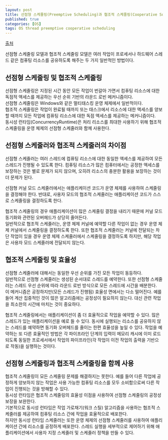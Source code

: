 ```yaml
---
layout: post
title: 선점형 스케쥴링(Preemptive Scheduling)과 협조적 스케줄링(Cooperative Scheduling) 비교
published: true
categories: [OS]
tags: OS thread preemptive cooperative scheduling
---
```

[출처](https://docs.microsoft.com/ko-kr/cpp/parallel/concrt/comparing-the-concurrency-runtime-to-other-concurrency-models?redirectedfrom=MSDN&view=vs-2019 )  
  
선점형 스케줄링 모델과 협조적 스케줄링 모델은 여러 작업이 프로세서나 하드웨어 스레드 같은 컴퓨팅 리소스를 공유하도록 해주는 두 가지 일반적인 방법이다.  
  
  
## 선점형 스케줄링 및 협조적 스케줄링
선점형 스케줄링은 지정된 시간 동안 모든 작업이 번갈아 가면서 컴퓨팅 리소스에 대한 독점적 액세스를 제공하는 우선 순위 기반의 라운드 로빈 메커니즘이다.  
선점형 스케줄링은 Windows와 같은 멀티태스킹 운영 체제에서 일반적이다.  
협조적 스케줄링은 작업이 완료될 때까지 또는 태스크에서 리소스에 대한 액세스를 양보할 때까지 모든 작업에 컴퓨팅 리소스에 대한 독점 액세스를 제공하는 메커니즘이다.  
동시성 런타임(ConcurrencyRuntime)은 처리 리소스를 최대한 사용하기 위해 협조적 스케줄링을 운영 체제의 선점형 스케줄러와 함께 사용한다.  
  
  
## 선점형 스케줄러와 협조적 스케줄러의 차이점
선점형 스케줄러는 여러 스레드에 컴퓨팅 리소스에 대한 동일한 액세스를 제공하여 모든 스레드가 진행될 수 있도록 한다. 컴퓨팅 리소스가 많은 컴퓨터에서는 공정한 액세스를 보장하는 것은 별로 문제가 되지 않으며, 오히려 리소스의 충분한 활용을 보장하는 것이 더 문제가 된다.  
  
선점형 커널 모드 스케줄러에서는 애플리케이션 코드가 운영 체제를 사용하여 스케줄링을 결정해야 한다. 반대로, 사용자 모드의 협조적 스케줄러는 애플리케이션 코드가 스스로 스케줄링을 결정하도록 한다.  
  
  
협조적 스케줄링의 경우 애플리케이션이 많은 스케줄링 결정을 내리기 때문에 커널 모드 동기화와 관련된 오버헤드가 상당히 줄어든다.  
일반적으로 협조적 스케줄러는, 운영 체제 커널에 예약할 다른 작업이 없는 경우 운영 체제 커널에서 스케줄링을 결정하도록 한다. 또한 협조적 스케줄러는 커널에 전달되는 차단 작업이 있을 경우 운영 체제 스케줄러에서 스케줄링을 결정하도록 하지만, 해당 작업은 사용자 모드 스케줄러에 전달되지 않는다.  
  
  
## 협조적 스케줄링 및 효율성
선점형 스케줄러에 대해서는 동일한 우선 순위를 가진 모든 작업이 동등하다.  
일반적으로 선점형 스케줄러는 생성된 순서대로 스레드를 예약한다. 또한 선점형 스케줄러는 스레드 우선 순위에 따라 라운드 로빈 방식으로 모든 스레드에 시간을 배분한다.  
이 메커니즘은 공정하지만(모든 스레드가 진행됨) 효율성 면에서는 다소 떨어진다. 예를 들어 계산 집중적인 것이 많은 알고리즘에는 공정성이 필요하지 않는다. 대신 관련 작업을 최소한의 시간에 마치는 것이 중요하다.   
  
협조적 스케줄링에서는 애플리케이션이 좀 더 효율적으로 작업을 예약할 수 있다. 많은 스레드가 있는 애플리케이션을 예로 들 수 있다. 동시에 실행되는 리소스를 공유하지 않는 스레드를 예약하면 동기화 오버헤드를 줄이는 한편 효율성을 높일 수 있다. 작업을 예약하는 또 다른 효율적인 방법은 각 파이프라인 단계의 입력이 메모리 캐시에 이미 로드 되도록 동일한 프로세서에서 작업의 파이프라인(각 작업이 이전 작업의 출력을 기반으로 작동)을 실행하는 것이다.  
  
  
## 선점형 스케줄링과 협조적 스케줄링을 함께 사용
협조적 스케줄링이 모든 스케줄링 문제를 해결하지는 못한다. 예를 들어 다른 작업에 공정하게 양보하지 않는 작업은 사용 가능한 컴퓨팅 리소스를 모두 소비함으로써 다른 작업이 진행되는 것을 방해할 수 있다.  
동시성 런타임은 협조적 스케줄링의 효율성 이점을 사용하여 선점형 스케줄링의 공정성 보장을 보완한다.  
기본적으로 동시성 런타임은 작업 가로채기(워크 스틸) 알고리즘을 사용하는 협조적 스케줄러를 제공하여 컴퓨팅 리소스 간에 작업을 효율적으로 배포한다.  
하지만 동시성 런타임 스케줄러는 또한 운영 체제의 선점형 스케줄러를 사용하여 애플리케이션 간에 리소스를 공정하게 배포한다. 스레드 실행을 세부적으로 제어하기 위해 애플리케이션에서 사용자 지정 스케줄러 및 스케줄러 정책을 만들 수 있다.  
  